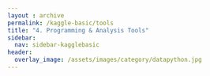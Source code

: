 ```yaml
---
layout : archive
permalink: /kaggle-basic/tools
title: "4. Programming & Analysis Tools"
sidebar:
  nav: sidebar-kagglebasic
header:
  overlay_image: /assets/images/category/datapython.jpg
---
```

